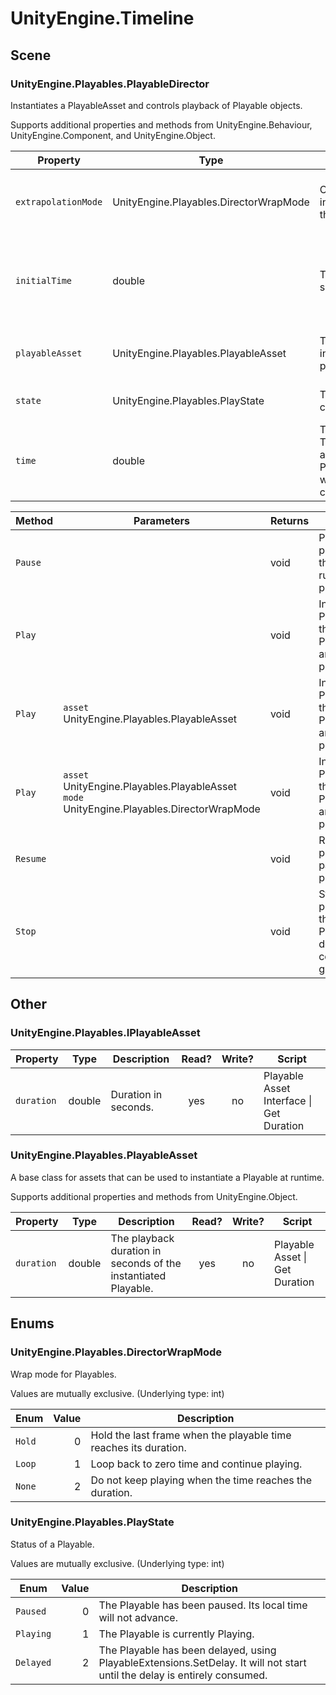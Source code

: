 ﻿# UnityEngine\.Timeline

## Scene

### UnityEngine\.Playables\.PlayableDirector

Instantiates a PlayableAsset and controls playback of Playable objects\.

Supports additional properties and methods from UnityEngine\.Behaviour, UnityEngine\.Component, and UnityEngine\.Object.

| Property | Type | Description | Read? | Write? | Share? | Script |
|----------|------|-------------|:-----:|:------:|:------:|--------|
|`extrapolationMode`|UnityEngine\.Playables\.DirectorWrapMode|Controls how the time is incremented when it goes beyond the duration of the playable\.|yes|no|no|Playable Director \| Get Extrapolation Mode
|`initialTime`|double|The time at which the Playable should start when first played\.|yes|yes|yes|Playable Director \| Get Initial Time<br>Playable Director \| Set Initial Time
|`playableAsset`|UnityEngine\.Playables\.PlayableAsset|The PlayableAsset that is used to instantiate a playable for playback\.|yes|no|no|Playable Director \| Get Playable Asset
|`state`|UnityEngine\.Playables\.PlayState|The current playing state of the component\. \(Read Only\)|yes|no|no|Playable Director \| Get State
|`time`|double|The component's current time\. This value is incremented according to the PlayableDirector\.timeUpdateMode when it is playing\. You can also change this value manually\.|yes|yes|no|Playable Director \| Get Time<br>Playable Director \| Set Time

| Method | Parameters | Returns | Description | Script |
|--------|------------|---------|-------------|--------|
|`Pause`||void|Pauses playback of the currently running playable\.|Playable Director \| Pause
|`Play`||void|Instantiates a Playable using the provided PlayableAsset and starts playback\.|Playable Director \| Play
|`Play`|`asset` UnityEngine\.Playables\.PlayableAsset|void|Instantiates a Playable using the provided PlayableAsset and starts playback\.|Playable Director \| Play
|`Play`|`asset` UnityEngine\.Playables\.PlayableAsset<br>`mode` UnityEngine\.Playables\.DirectorWrapMode|void|Instatiates a Playable using the provided PlayableAsset and starts playback\.|Playable Director \| Play
|`Resume`||void|Resume playing a paused playable\.|Playable Director \| Resume
|`Stop`||void|Stops playback of the current Playable and destroys the corresponding graph\.|Playable Director \| Stop

## Other

### UnityEngine\.Playables\.IPlayableAsset



| Property | Type | Description | Read? | Write? | Script |
|----------|------|-------------|:-----:|:------:|--------|
|`duration`|double|Duration in seconds\.|yes|no|Playable Asset Interface \| Get Duration

### UnityEngine\.Playables\.PlayableAsset

A base class for assets that can be used to instantiate a Playable at runtime\.

Supports additional properties and methods from UnityEngine\.Object.

| Property | Type | Description | Read? | Write? | Script |
|----------|------|-------------|:-----:|:------:|--------|
|`duration`|double|The playback duration in seconds of the instantiated Playable\.|yes|no|Playable Asset \| Get Duration

## Enums

### UnityEngine\.Playables\.DirectorWrapMode

Wrap mode for Playables\.

Values are mutually exclusive\.
\(Underlying type: int)

| Enum | Value | Description |
|------|------:|-------------|
|`Hold`|0|Hold the last frame when the playable time reaches its duration\.
|`Loop`|1|Loop back to zero time and continue playing\.
|`None`|2|Do not keep playing when the time reaches the duration\.
### UnityEngine\.Playables\.PlayState

Status of a Playable\.

Values are mutually exclusive\.
\(Underlying type: int)

| Enum | Value | Description |
|------|------:|-------------|
|`Paused`|0|The Playable has been paused\. Its local time will not advance\.
|`Playing`|1|The Playable is currently Playing\.
|`Delayed`|2|The Playable has been delayed, using PlayableExtensions\.SetDelay\. It will not start until the delay is entirely consumed\.
